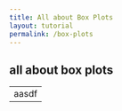 ```yaml
---
title: All about Box Plots
layout: tutorial
permalink: /box-plots
---
```


## all about box plots

<table><thead></thead><tbody><tr><td>aasdf</td></tr></tbody></table>
